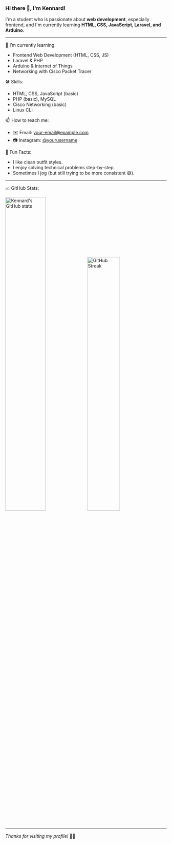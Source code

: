 ### Hi there 👋, I'm Kennard!

I'm a student who is passionate about **web development**, especially frontend, and I'm currently learning **HTML, CSS, JavaScript, Laravel, and Arduino**.

---

🌱 I’m currently learning:
- Frontend Web Development (HTML, CSS, JS)
- Laravel & PHP
- Arduino & Internet of Things
- Networking with Cisco Packet Tracer

🛠️ Skills:
- HTML, CSS, JavaScript (basic)
- PHP (basic), MySQL
- Cisco Networking (basic)
- Linux CLI

📫 How to reach me:
- ✉️ Email: your-email@example.com
- 📷 Instagram: [@yourusername](https://instagram.com/yourusername)

🧠 Fun Facts:
- I like clean outfit styles.
- I enjoy solving technical problems step-by-step.
- Sometimes I jog (but still trying to be more consistent 😅).

---

📈 GitHub Stats:
<p>
  <img src="https://github-readme-stats.vercel.app/api?username=KennardUsername&show_icons=true&theme=tokyonight" alt="Kennard's GitHub stats" width="50%" />
  <img src="https://github-readme-streak-stats.herokuapp.com/?user=KennardUsername&theme=tokyonight" alt="GitHub Streak" width="45%" />
</p>

---

_Thanks for visiting my profile!_ 👨‍💻

